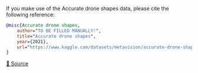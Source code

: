 If you make use of the Accurate drone shapes data, please cite the following reference:

``` bibtex 
@misc{Accurate drone shapes,
	author="TO BE FILLED MANUALLY!",
	title="Accurate drone shapes",
	year={2021},
	url="https://www.kaggle.com/datasets/metavision/accurate-drone-shapessegmentation"
}
```

[🔗 Source](https://www.kaggle.com/datasets/metavision/accurate-drone-shapessegmentation)